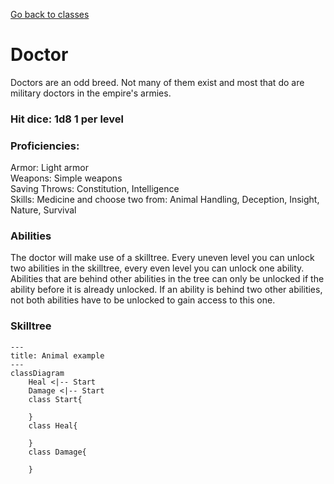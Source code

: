 [Go back to classes](../classes.md)
# Doctor
Doctors are an odd breed. Not many of them exist and most that do are military doctors in the empire's armies. 

### Hit dice: 1d8 1 per level

### Proficiencies:
Armor: Light armor<br>
Weapons: Simple weapons<br>
Saving Throws: Constitution, Intelligence<br>
Skills: Medicine and choose two from: Animal Handling, Deception, Insight, Nature, Survival

### Abilities
The doctor will make use of a skilltree. Every uneven level you can unlock two abilities in the skilltree, every even level you can unlock one ability.<br> 
Abilities that are behind other abilities in the tree can only be unlocked if the ability before it is already unlocked. If an ability is behind two other abilities, not both abilities have to be unlocked to gain access to this one. 

### Skilltree
```mermaid
---
title: Animal example
---
classDiagram
    Heal <|-- Start
    Damage <|-- Start
    class Start{
        
    }
    class Heal{
        
    }
    class Damage{
        
    }

```